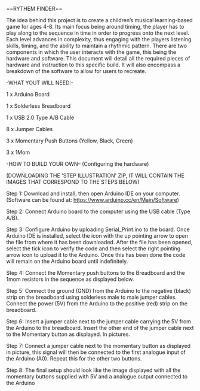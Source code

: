 ==RYTHEM FINDER==

The idea behind this project is to create a children’s musical learning-based game for ages 4-8. Its main focus being around timing, the player has to play along to the sequence in time in order to progress onto the next level. Each level advances in complexity, thus engaging with the players listening skills, timing, and the ability to maintain a rhythmic pattern. There are two components in which the user interacts with the game, this being the hardware and software. This document will detail all the required pieces of hardware and instruction to this specific build. It will also encompass a breakdown of the software to allow for users to recreate. 


-WHAT YOUT WILL NEED:-

1 x Arduino Board

1 x Solderless Breadboard

1 x USB 2.0 Type A/B Cable

8 x Jumper Cables

3 x Momentary Push Buttons (Yellow, Black, Green)

3 x 1Mom


-HOW TO BUILD YOUR OWN– (Configuring the hardware)

(DOWNLOADING THE 'STEP ILLUSTRATION' ZIP, IT WILL CONTAIN THE IMAGES THAT CORRESPOND TO THE STEPS BELOW)

Step 1:
Download and install, then open Arduino IDE on your computer. (Software can be found at: https://www.arduino.cc/en/Main/Software)

Step 2:
Connect Arduino board to the computer using the USB cable (Type A/B).

Step 3:
Configure Arduino by uploading Serial_Print.ino to the board. Once Arduino IDE is installed, select the icon with the up pointing arrow to open the file from where it has been downloaded. After the file has been opened, select the tick icon to verify the code and then select the right pointing arrow icon to upload it to the Arduino. Once this has been done the code will remain on the Arduino board until indefinitely.

Step 4: 
Connect the Momentary push buttons to the Breadboard and the 1mom resistors in the sequence as displayed below.

Step 5:
Connect the ground (GND) from the Arduino to the negative (black) strip on the breadboard using solderless male to male jumper cables. Connect the power (5V) from the Arduino to the positive (red) strip on the breadboard. 

Step 6:
Insert a jumper cable next to the jumper cable carrying the 5V from the Arduino to the breadboard. Insert the other end of the jumper cable next to the Momentary button as displayed. In pictures.

Step 7:
Connect a jumper cable next to the momentary button as displayed in picture, this signal will then be connected to the first analogue input of the Arduino (A0). Repeat this  for the other two buttons.


Step 8:
The final setup should look like the image displayed with all the momentary buttons supplied with 5V and a analogue output connected to the Arduino


